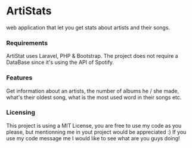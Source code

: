 # ArtiStats
web application that let you get stats about artists and their songs.

### Requirements
ArtiStat uses Laravel, PHP & Bootstrap. The project does not require a DataBase since it's using the API of Spotify.

### Features
Get information about an artists, the number of albums he / she made, what's their oldest song, what is the most used word in their songs etc.

### Licensing
This project is using a MIT License, you are free to use my code as you please, but mentionning me in yout project would be appreciated :) If you use my code message me I would like to see what are you guys doing!
